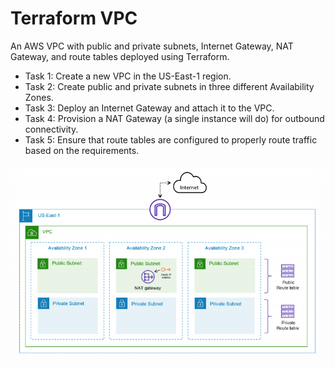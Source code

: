 # Terraform VPC

An AWS VPC with public and private subnets, Internet Gateway, NAT Gateway, and route tables deployed using Terraform.

- Task 1: Create a new VPC in the US-East-1 region.
- Task 2: Create public and private subnets in three different Availability Zones.
- Task 3: Deploy an Internet Gateway and attach it to the VPC.
- Task 4: Provision a NAT Gateway (a single instance will do) for outbound connectivity.
- Task 5: Ensure that route tables are configured to properly route traffic based on the requirements.

![image info](./img/1.png)
